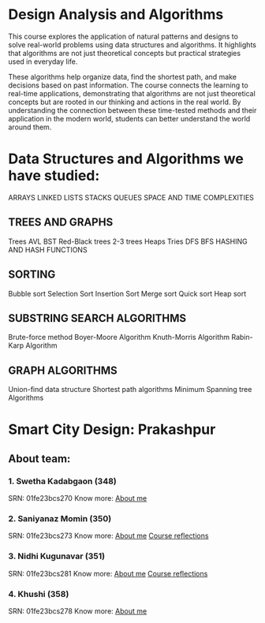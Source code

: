 # Design Analysis and Algorithms

This course explores the application of natural patterns and designs to solve real-world problems using data structures and algorithms. It highlights that algorithms are not just theoretical concepts but practical strategies used in everyday life.

These algorithms help organize data, find the shortest path, and make decisions based on past information. The course connects the learning to real-time applications, demonstrating that algorithms are not just theoretical concepts but are rooted in our thinking and actions in the real world. By understanding the connection between these time-tested methods and their application in the modern world, students can better understand the world around them.

# Data Structures and Algorithms we have studied:
ARRAYS
LINKED LISTS
STACKS
QUEUES
SPACE AND TIME COMPLEXITIES
## TREES AND GRAPHS
Trees
AVL
BST
Red-Black trees
2-3 trees
Heaps
Tries
DFS
BFS
HASHING AND HASH FUNCTIONS
## SORTING
Bubble sort
Selection Sort
Insertion Sort
Merge sort
Quick sort
Heap sort
## SUBSTRING SEARCH ALGORITHMS
Brute-force method
Boyer-Moore Algorithm
Knuth-Morris Algorithm
Rabin-Karp Algorithm
## GRAPH ALGORITHMS
Union-find data structure
Shortest path algorithms
Minimum Spanning tree Algorithms

# Smart City Design: Prakashpur


## About team:
### 1. Swetha Kadabgaon (348)
SRN: 01fe23bcs270
Know more: [About me](readme2.md)

### 2. Saniyanaz Momin (350)
SRN: 01fe23bcs273
Know more: [About me](readme3.md)
[Course reflections](CourseReflection.md)

### 3. Nidhi Kugunavar (351)
SRN: 01fe23bcs281
Know more: [About me](readme1.md)
[Course reflections](course-reflection1.md)

### 4. Khushi (358)
SRN: 01fe23bcs278
Know more: [About me](README4.md)
